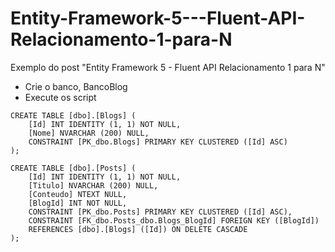 Entity-Framework-5---Fluent-API-Relacionamento-1-para-N
=======================================================

Exemplo do post "Entity Framework 5 - Fluent API Relacionamento 1 para N"
* Crie o banco, BancoBlog
* Execute os script

```
CREATE TABLE [dbo].[Blogs] (
    [Id] INT IDENTITY (1, 1) NOT NULL,
    [Nome] NVARCHAR (200) NULL,
    CONSTRAINT [PK_dbo.Blogs] PRIMARY KEY CLUSTERED ([Id] ASC)
);
```
```
CREATE TABLE [dbo].[Posts] (
    [Id] INT IDENTITY (1, 1) NOT NULL,
    [Titulo] NVARCHAR (200) NULL,
    [Conteudo] NTEXT NULL,
    [BlogId] INT NOT NULL,
    CONSTRAINT [PK_dbo.Posts] PRIMARY KEY CLUSTERED ([Id] ASC),
    CONSTRAINT [FK_dbo.Posts_dbo.Blogs_BlogId] FOREIGN KEY ([BlogId]) 
    REFERENCES [dbo].[Blogs] ([Id]) ON DELETE CASCADE
);
```
